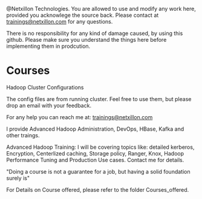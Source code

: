 @Netxillon Technologies. You are allowed to use and modify any work here, provided you acknowlege the source back.
Please contact at trainings@netxillon.com for any questions.

There is no responsibility for any kind of damage caused, by using this github. Please make sure you understand the things here before implementing them in prodcution.

Courses
=========
Hadoop Cluster Configurations

The config files are from running cluster. Feel free to use them, but please drop an email with your feedback.

For any help you can reach me at: trainings@netxillon.com

I provide Advanced Hadoop Administration, DevOps, HBase, Kafka and other traings.

Advanced Hadoop Training: I will be covering topics like: detailed kerberos, Encryption, Centerlized caching, Storage policy, Ranger, Knox, Hadoop Performance Tuning and Production Use cases. Contact me for details.

  "Doing a course is not a guarantee for a job, but having a solid foundation surely is"
 

For Details on Course offered, please refer to the folder Courses_offered.
